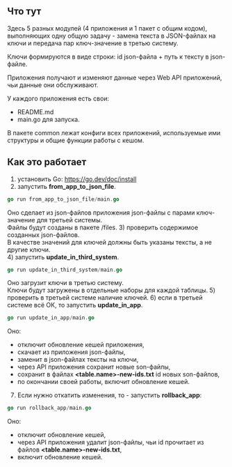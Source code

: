 ## Что тут

Здесь 5 разных модулей (4 приложения и 1 пакет с общим кодом), выполняющих одну общую задачу - замена текста в JSON-файлах на ключи и передача пар ключ-значение в третью систему.

Ключи формируются в виде строки: id json-файла + путь к тексту в json-файле.

Приложения получают и изменяют данные через Web API приложений, чьи данные они обслуживают.

У каждого приложения есть свои:
- README.md
- main.go для запуска.

В пакете common лежат конфиги всех приложений, используемые ими структуры и общие функции работы с кешом.

## Как это работает

1) установить Go: https://go.dev/doc/install
2) запустить **from_app_to_json_file**. 
```go
go run from_app_to_json_file/main.go
```
Оно сделает из json-файлов приложения json-файлы с парами ключ-значение для третьей системы. \
Файлы будут созданы в пакете /files.
3) проверить содержимое созданных json-файлов. \
В качестве значений для ключей должны быть указаны тексты, а не другие ключи. \
4) запустить **update_in_third_system**.
```go
go run update_in_third_system/main.go
```
Оно загрузит ключи в третью систему. \
Ключи будут загружены в отдельные наборы для каждой таблицы.
5) проверить в третьей системе наличие ключей.
6) если в третьей системе всё ОК, то запустить **update_in_app**. 
```go
go run update_in_app/main.go
```
Оно:
- отключит обновление кешей приложения,
- скачает из приложения json-файлы,
- заменит в json-файлах тексты на ключи,
- через API приложения сохранит новые son-файлы,
- сохранит в файлах **<table.name>-new-ids.txt** id новых son-файлов,
- по окончании своей работы, включит обновление кешей.
7) Если нужно откатить изменения, то - запустить **rollback_app**:
```go
go run rollback_app/main.go
```
Оно:
- отключит обновление кешей,
- через API приложения удалит json-файлы, чьи id прочитает из файлов **<table.name>-new-ids.txt**,
- включит обновление кешей.

